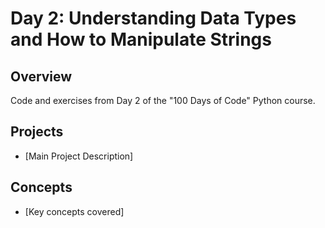 # Day 2: Understanding Data Types and How to Manipulate Strings

## Overview
Code and exercises from Day 2 of the "100 Days of Code" Python course.

## Projects
- [Main Project Description]

## Concepts
- [Key concepts covered]
